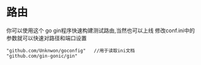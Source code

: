 # 路由
你可以使用这个 go gin程序快速构建测试路由,当然也可以上线
修改conf.ini中的参数就可以快速对路径和端口设置
```
"github.com/Unknwon/goconfig"   //用于读取ini文档
"github.com/gin-gonic/gin"
```